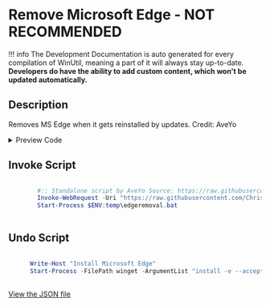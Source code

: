 ﻿# Remove Microsoft Edge - NOT RECOMMENDED


!!! info
     The Development Documentation is auto generated for every compilation of WinUtil, meaning a part of it will always stay up-to-date. **Developers do have the ability to add custom content, which won't be updated automatically.**


## Description

Removes MS Edge when it gets reinstalled by updates. Credit: AveYo

<!-- BEGIN CUSTOM CONTENT -->

<!-- END CUSTOM CONTENT -->

<details>
<summary>Preview Code</summary>

```json
{
    "Content":  "Remove Microsoft Edge - NOT RECOMMENDED",
    "Description":  "Removes MS Edge when it gets reinstalled by updates. Credit: AveYo",
    "category":  "z__Advanced Tweaks - CAUTION",
    "panel":  "1",
    "Order":  "a029_",
    "InvokeScript":  [
                         "\r\n        #:: Standalone script by AveYo Source: https://raw.githubusercontent.com/AveYo/fox/main/Edge_Removal.bat\r\n        Invoke-WebRequest -Uri \"https://raw.githubusercontent.com/ChrisTitusTech/winutil/main/edgeremoval.bat\" -OutFile \"$ENV:TEMP\\edgeremoval.bat\"\r\n        Start-Process $ENV:temp\\edgeremoval.bat\r\n        "
                     ],
    "UndoScript":  [
                       "\r\n      Write-Host \"Install Microsoft Edge\"\r\n      Start-Process -FilePath winget -ArgumentList \"install -e --accept-source-agreements --accept-package-agreements --silent Microsoft.Edge \" -NoNewWindow -Wait\r\n      "
                   ]
}
```
</details>

## Invoke Script

```powershell

        #:: Standalone script by AveYo Source: https://raw.githubusercontent.com/AveYo/fox/main/Edge_Removal.bat
        Invoke-WebRequest -Uri "https://raw.githubusercontent.com/ChrisTitusTech/winutil/main/edgeremoval.bat" -OutFile "$ENV:TEMP\edgeremoval.bat"
        Start-Process $ENV:temp\edgeremoval.bat
        

```
## Undo Script

```powershell

      Write-Host "Install Microsoft Edge"
      Start-Process -FilePath winget -ArgumentList "install -e --accept-source-agreements --accept-package-agreements --silent Microsoft.Edge " -NoNewWindow -Wait
      

```
<!-- BEGIN SECOND CUSTOM CONTENT -->

<!-- END SECOND CUSTOM CONTENT -->

[View the JSON file](https://github.com/ChrisTitusTech/winutil/tree/main/config/tweaks.json)

